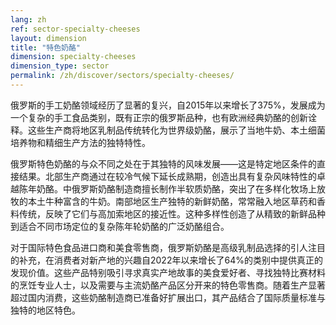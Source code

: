 ```yaml
---
lang: zh
ref: sector-specialty-cheeses
layout: dimension
title: "特色奶酪"
dimension: specialty-cheeses
dimension_type: sector
permalink: /zh/discover/sectors/specialty-cheeses/
---
```


俄罗斯的手工奶酪领域经历了显著的复兴，自2015年以来增长了375%，发展成为一个复杂的手工食品类别，既有正宗的俄罗斯品种，也有欧洲经典奶酪的创新诠释。这些生产商将地区乳制品传统转化为世界级奶酪，展示了当地牛奶、本土细菌培养物和精细生产方法的独特特性。

俄罗斯特色奶酪的与众不同之处在于其独特的风味发展——这是特定地区条件的直接结果。北部生产商通过在较冷气候下延长成熟期，创造出具有复杂风味特性的卓越陈年奶酪。中俄罗斯奶酪制造商擅长制作半软质奶酪，突出了在多样化牧场上放牧的本土牛种富含的牛奶。南部地区生产独特的新鲜奶酪，常常融入地区草药和香料传统，反映了它们与高加索地区的接近性。这种多样性创造了从精致的新鲜品种到适合不同市场定位的复杂陈年轮奶酪的广泛奶酪组合。

对于国际特色食品进口商和美食零售商，俄罗斯奶酪是高级乳制品选择的引人注目的补充，在消费者对新产地的兴趣自2022年以来增长了64%的类别中提供真正的发现价值。这些产品特别吸引寻求真实产地故事的美食爱好者、寻找独特比赛材料的烹饪专业人士，以及需要与主流奶酪产品区分开来的特色零售商。随着生产显著超过国内消费，这些奶酪制造商已准备好扩展出口，其产品结合了国际质量标准与独特的地区特色。
